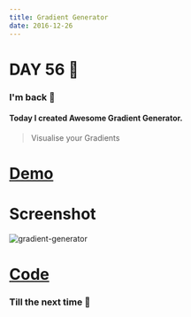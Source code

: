 ```yaml
---
title: Gradient Generator
date: 2016-12-26
---
```


# DAY 56 👾 

### I'm back 💙

#### Today I created Awesome Gradient Generator.

> Visualise your Gradients

# [Demo](https://deadcoder0904.github.io/gradient-generator)

# Screenshot

![gradient-generator](http://imgur.com/Dgd7Gjj.png)

# [Code](https://github.com/deadcoder0904/gradient-generator)

### Till the next time 👻 